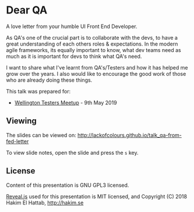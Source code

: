 # Dear QA

A love letter from your humble UI Front End Developer.

As QA's one of the crucial part is to collaborate with the devs, to have a great understanding of each others roles & expectations. In the modern agile frameworks, its equally important to know, what dev teams need as much as it is important for devs to think what QA's need.

I want to share what I've learnt from QA's/Testers and how it has helped me grow over the years. I also would like to encourage the good work of those who are already doing these things.

This talk was prepared for:
- [Wellington Testers Meetup](https://www.meetup.com/Wellington-Testers/events/260660347/) - 9th May 2019

## Viewing

The slides can be viewed on:
http://lackofcolours.github.io/talk_qa-from-fed-letter

To view slide notes, open the slide and press the `s` key.

## License

Content of this presentation is GNU GPL3 licensed.

[Reveal.js](https://github.com/hakimel/reveal.js) used for this presentation is MIT licensed, and Copyright (C) 2018 Hakim El Hattab, http://hakim.se
